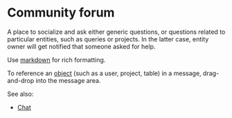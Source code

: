 <!-- TITLE: Community forum -->
<!-- SUBTITLE: -->

# Community forum

A place to socialize and ask either generic questions, or questions related to particular entities,
such as queries or projects. In the latter case, entity owner will get notified that someone asked
for help.

Use [markdown](../features/markdown.md) for rich formatting.

To reference an [object](../overview/objects.md) (such as a user, project, table) in
a message, drag-and-drop into the message area.

See also:
* [Chat](chat.md)

